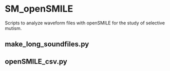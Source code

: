 # SM_openSMILE
Scripts to analyze waveform files with openSMILE for the study of selective mutism.

## make_long_soundfiles.py

## openSMILE_csv.py
